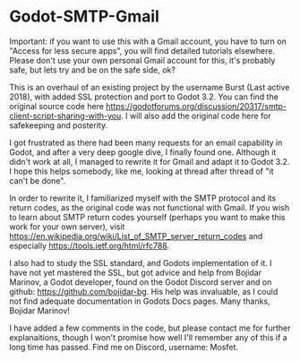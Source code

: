 # Godot-SMTP-Gmail

Important: if you want to use this with a Gmail account, you have to turn on "Access for less secure apps", you will find detailed tutorials elsewhere. Please don't use your own personal Gmail account for this, it's probably safe, but lets try and be on the safe side, ok?

This is an overhaul of an existing project by the username Burst (Last active 2018), with added SSL protection and port to Godot 3.2. You can find the original source code here https://godotforums.org/discussion/20317/smtp-client-script-sharing-with-you. I will also add the original code here for safekeeping and posterity.

I got frustrated as there had been many requests for an email capability in Godot, and after a very deep google dive, I finally found one. Although it didn't work at all, I managed to rewrite it for Gmail and adapt it to Godot 3.2. I hope this helps somebody, like me, looking at thread after thread of "it can't be done". 

In order to rewrite it, I familiarized myself with the SMTP protocol and its return codes, as the original code was not functional with Gmail. If you wish to learn about SMTP return codes yourself (perhaps you want to make this work for your own server), visit https://en.wikipedia.org/wiki/List_of_SMTP_server_return_codes and especially https://tools.ietf.org/html/rfc788.

I also had to study the SSL standard, and Godots implementation of it. I have not yet mastered the SSL, but got advice and help from Bojidar Marinov, a Godot developer, found on the Godot Discord server and on github: https://github.com/bojidar-bg. His help was invaluable, as I could not find adequate documentation in Godots Docs pages. Many thanks, Bojidar Marinov!

I have added a few comments in the code, but please contact me for further explanaitions, though I won't promise how well I'll remember any of this if a long time has passed. Find me on Discord, username: Mosfet.

